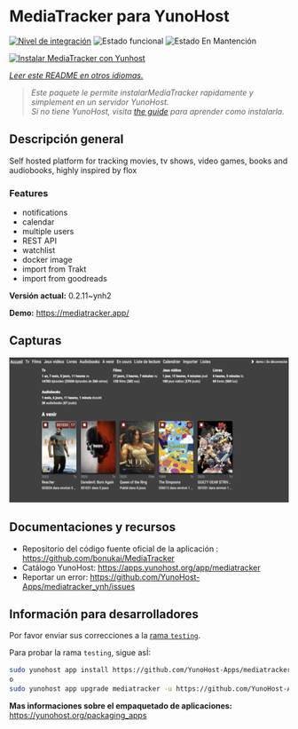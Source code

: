 <!--
Este archivo README esta generado automaticamente<https://github.com/YunoHost/apps/tree/master/tools/readme_generator>
No se debe editar a mano.
-->

# MediaTracker para YunoHost

[![Nivel de integración](https://apps.yunohost.org/badge/integration/mediatracker)](https://ci-apps.yunohost.org/ci/apps/mediatracker/)
![Estado funcional](https://apps.yunohost.org/badge/state/mediatracker)
![Estado En Mantención](https://apps.yunohost.org/badge/maintained/mediatracker)

[![Instalar MediaTracker con Yunhost](https://install-app.yunohost.org/install-with-yunohost.svg)](https://install-app.yunohost.org/?app=mediatracker)

*[Leer este README en otros idiomas.](./ALL_README.md)*

> *Este paquete le permite instalarMediaTracker rapidamente y simplement en un servidor YunoHost.*  
> *Si no tiene YunoHost, visita [the guide](https://yunohost.org/install) para aprender como instalarla.*

## Descripción general

Self hosted platform for tracking movies, tv shows, video games, books and audiobooks, highly inspired by flox

### Features

- notifications
- calendar
- multiple users
- REST API
- watchlist
- docker image
- import from Trakt
- import from goodreads


**Versión actual:** 0.2.11~ynh2

**Demo:** <https://mediatracker.app/>

## Capturas

![Captura de MediaTracker](./doc/screenshots/screenshot.png)

## Documentaciones y recursos

- Repositorio del código fuente oficial de la aplicación : <https://github.com/bonukai/MediaTracker>
- Catálogo YunoHost: <https://apps.yunohost.org/app/mediatracker>
- Reportar un error: <https://github.com/YunoHost-Apps/mediatracker_ynh/issues>

## Información para desarrolladores

Por favor enviar sus correcciones a la [rama `testing`](https://github.com/YunoHost-Apps/mediatracker_ynh/tree/testing).

Para probar la rama `testing`, sigue asÍ:

```bash
sudo yunohost app install https://github.com/YunoHost-Apps/mediatracker_ynh/tree/testing --debug
o
sudo yunohost app upgrade mediatracker -u https://github.com/YunoHost-Apps/mediatracker_ynh/tree/testing --debug
```

**Mas informaciones sobre el empaquetado de aplicaciones:** <https://yunohost.org/packaging_apps>
